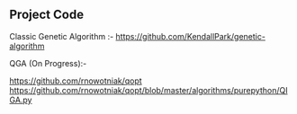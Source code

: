 ## Project Code


Classic Genetic Algorithm :-
https://github.com/KendallPark/genetic-algorithm

QGA (On Progress):-

https://github.com/rnowotniak/qopt
https://github.com/rnowotniak/qopt/blob/master/algorithms/purepython/QIGA.py

